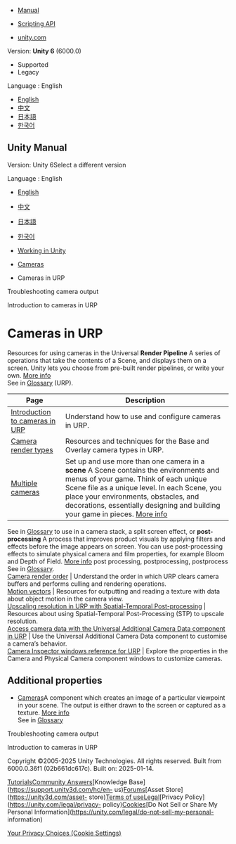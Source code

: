 [](https://docs.unity3d.com)

  * [Manual](../Manual/index.html)
  * [Scripting API](../ScriptReference/index.html)

  * [unity.com](https://unity.com/)

Version: **Unity 6** (6000.0)

  * Supported
  * Legacy

Language : English

  * [English](/Manual/urp/urp-cameras-landing.html)
  * [中文](/cn/current/Manual/urp/urp-cameras-landing.html)
  * [日本語](/ja/current/Manual/urp/urp-cameras-landing.html)
  * [한국어](/kr/current/Manual/urp/urp-cameras-landing.html)

[](https://docs.unity3d.com)

## Unity Manual

Version: Unity 6Select a different version

Language : English

  * [English](/Manual/urp/urp-cameras-landing.html)
  * [中文](/cn/current/Manual/urp/urp-cameras-landing.html)
  * [日本語](/ja/current/Manual/urp/urp-cameras-landing.html)
  * [한국어](/kr/current/Manual/urp/urp-cameras-landing.html)

  * [Working in Unity](../working-in-unity.html)
  * [Cameras](../Cameras.html)
  * Cameras in URP

[](../CameraOutput-troubleshoot.html)

Troubleshooting camera output

[](../urp/cameras/camera-differences-in-urp.html)

Introduction to cameras in URP

# Cameras in URP

Resources for using cameras in the Universal **Render Pipeline** A series of
operations that take the contents of a Scene, and displays them on a screen.
Unity lets you choose from pre-built render pipelines, or write your own.
[More info](../render-pipelines.html)  
See in [Glossary](../Glossary.html#Renderpipeline) (URP).

Page | Description  
---|---  
[Introduction to cameras in URP](cameras/camera-differences-in-urp.html) | Understand how to use and configure cameras in URP.  
[Camera render types](camera-types-and-render-type.html) | Resources and techniques for the Base and Overlay camera types in URP.  
[Multiple cameras](cameras-multiple.html) | Set up and use more than one camera in a **scene** A Scene contains the environments and menus of your game. Think of each unique Scene file as a unique level. In each Scene, you place your environments, obstacles, and decorations, essentially designing and building your game in pieces. [More info](../CreatingScenes.html)  
See in [Glossary](../Glossary.html#Scene) to use in a camera stack, a split
screen effect, or **post-processing** A process that improves product visuals
by applying filters and effects before the image appears on screen. You can
use post-processing effects to simulate physical camera and film properties,
for example Bloom and Depth of Field. [More
info](../PostProcessingOverview.html) post processing, postprocessing,
postprocess  
See in [Glossary](../Glossary.html#post-processing).  
[Camera render order](cameras-advanced.html) | Understand the order in which URP clears camera buffers and performs culling and rendering operations.  
[Motion vectors](features/motion-vectors-landing.html) | Resources for outputting and reading a texture with data about object motion in the camera view.  
[Upscaling resolution in URP with Spatial-Temporal Post-processing](change-resolution-scale-urp.html) | Resources about using Spatial-Temporal Post-Processing (STP) to upscale resolution.  
[Access camera data with the Universal Additional Camera Data component in URP](universal-additional-camera-data.html) | Use the Universal Additional Camera Data component to customise a camera’s behavior.  
[Camera Inspector windows reference for URP](camera-components-reference-landing.html) | Explore the properties in the Camera and Physical Camera component windows to customize cameras.  
  
## Additional properties

  * [Cameras](../Cameras.html)A component which creates an image of a particular viewpoint in your scene. The output is either drawn to the screen or captured as a texture. [More info](../CamerasOverview.html)  
See in [Glossary](../Glossary.html#Camera)

[](../CameraOutput-troubleshoot.html)

Troubleshooting camera output

[](../urp/cameras/camera-differences-in-urp.html)

Introduction to cameras in URP

Copyright ©2005-2025 Unity Technologies. All rights reserved. Built from
6000.0.36f1 (02b661dc617c). Built on: 2025-01-14.

[Tutorials](https://learn.unity.com/)[Community
Answers](https://answers.unity3d.com)[Knowledge
Base](https://support.unity3d.com/hc/en-
us)[Forums](https://forum.unity3d.com)[Asset Store](https://unity3d.com/asset-
store)[Terms of
use](https://docs.unity3d.com/Manual/TermsOfUse.html)[Legal](https://unity.com/legal)[Privacy
Policy](https://unity.com/legal/privacy-
policy)[Cookies](https://unity.com/legal/cookie-policy)[Do Not Sell or Share
My Personal Information](https://unity.com/legal/do-not-sell-my-personal-
information)

[Your Privacy Choices (Cookie Settings)](javascript:void\(0\);)

